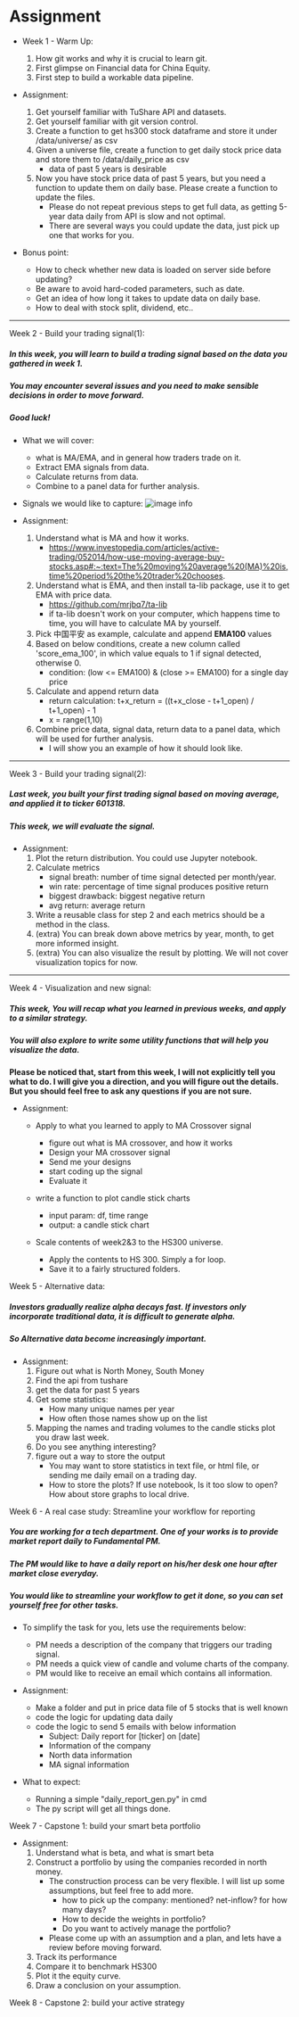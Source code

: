 # Assignment

- Week 1 - Warm Up:
    1. How git works and why it is crucial to learn git.
    2. First glimpse on Financial data for China Equity.
    3. First step to build a workable data pipeline.

- Assignment:
    1. Get yourself familiar with TuShare API and datasets.
    2. Get yourself familiar with git version control.
    3. Create a function to get hs300 stock dataframe and store it under /data/universe/ as csv
    4. Given a universe file, create a function to get daily stock price data and store them to /data/daily_price as csv
        - data of past 5 years is desirable
    5. Now you have stock price data of past 5 years, but you need a function to update them on daily base. Please create a function to update the files.
        - Please do not repeat previous steps to get full data, as getting 5-year data daily from API is slow and not optimal. 
        - There are several ways you could update the data, just pick up one that works for you.
    
- Bonus point:
    - How to check whether new data is loaded on server side before updating?
    - Be aware to avoid hard-coded parameters, such as date.
    - Get an idea of how long it takes to update data on daily base. 
    - How to deal with stock split, dividend, etc..

---

Week 2 - Build your trading signal(1):
##### In this week, you will learn to build a trading signal based on the data you gathered in week 1.
##### You may encounter several issues and you need to make sensible decisions in order to move forward.
##### Good luck!

- What we will cover:
    - what is MA/EMA, and in general how traders trade on it.
    - Extract EMA signals from data.
    - Calculate returns from data.
    - Combine to a panel data for further analysis.

- Signals we would like to capture:
    ![image info](images/iShot2020-09-1608.59.24.png)

- Assignment:
    1. Understand what is MA and how it works.
        - https://www.investopedia.com/articles/active-trading/052014/how-use-moving-average-buy-stocks.asp#:~:text=The%20moving%20average%20(MA)%20is,time%20period%20the%20trader%20chooses.
    2. Understand what is EMA, and then install ta-lib package, use it to get EMA with price data.
        - https://github.com/mrjbq7/ta-lib
        - if ta-lib doesn't work on your computer, which happens time to time, you will have to calculate MA by yourself.
    3. Pick 中国平安 as example, calculate and append **EMA100** values
    4. Based on below conditions, create a new column called 'score_ema_100', in which value equals to 1 if signal detected, otherwise 0.
        - condition: (low <= EMA100) & (close >= EMA100) for a single day price
    5. Calculate and append return data
        - return calculation: t+x_return = ((t+x_close - t+1_open) / t+1_open) - 1
        - x = range(1,10)
    6. Combine price data, signal data, return data to a panel data, which will be used for further analysis.
        - I will show you an example of how it should look like.
    

---

Week 3 - Build your trading signal(2):
##### Last week, you built your first trading signal based on moving average, and applied it to ticker 601318.
##### This week, we will evaluate the signal.

- Assignment:
    1. Plot the return distribution. You could use Jupyter notebook.
    2. Calculate metrics
        - signal breath: number of time signal detected per month/year.
        - win rate: percentage of time signal produces positive return
        - biggest drawback: biggest negative return
        - avg return: average return
    3. Write a reusable class for step 2 and each metrics should be a method in the class.
    4. (extra) You can break down above metrics by year, month, to get more informed insight.
    5. (extra) You can also visualize the result by plotting. We will not cover visualization topics for now.
    
---

Week 4 - Visualization and new signal:
##### This week, You will recap what you learned in previous weeks, and apply to a similar strategy.
##### You will also explore to write some utility functions that will help you visualize the data.

**Please be noticed that, start from this week, I will not explicitly tell you what to do. I will give you a direction, and you will figure out the details.
But you should feel free to ask any questions if you are not sure.**

- Assignment:
    - Apply to what you learned to apply to MA Crossover signal
        - figure out what is MA crossover, and how it works
        - Design your MA crossover signal
        - Send me your designs
        - start coding up the signal
        - Evaluate it
        
    - write a function to plot candle stick charts
        - input param: df, time range
        - output: a candle stick chart
        
    - Scale contents of week2&3 to the HS300 universe.
        - Apply the contents to HS 300. Simply a for loop.
        - Save it to a fairly structured folders.


Week 5 - Alternative data:
##### Investors gradually realize alpha decays fast. If investors only incorporate traditional data, it is difficult to generate alpha.
##### So Alternative data become increasingly important.

- Assignment:
    1. Figure out what is North Money, South Money
    2. Find the api from tushare
    3. get the data for past 5 years
    4. Get some statistics:
        - How many unique names per year
        - How often those names show up on the list
    5. Mapping the names and trading volumes to the candle sticks plot you draw last week.
    6. Do you see anything interesting?
    7. figure out a way to store the output
        - You may want to store statistics in text file, or html file, or sending me daily email on a trading day.
        - How to store the plots? If use notebook, Is it too slow to open? How about store graphs to local drive.
    

Week 6 - A real case study: Streamline your workflow for reporting
##### You are working for a tech department. One of your works is to provide market report daily to Fundamental PM.
##### The PM would like to have a daily report on his/her desk one hour after market close everyday.
##### You would like to streamline your workflow to get it done, so you can set yourself free for other tasks.

- To simplify the task for you, lets use the requirements below:
    - PM needs a description of the company that triggers our trading signal.
    - PM needs a quick view of candle and volume charts of the company.
    - PM would like to receive an email which contains all information.

- Assignment:
    - Make a folder and put in price data file of 5 stocks that is well known
    - code the logic for updating data daily
    - code the logic to send 5 emails with below information
        - Subject: Daily report for [ticker] on [date]
        - Information of the company
        - North data information
        - MA signal information


- What to expect:
    - Running a simple "daily_report_gen.py" in cmd
    - The py script will get all things done.


Week 7 - Capstone 1: build your smart beta portfolio
- Assignment:
    1. Understand what is beta, and what is smart beta
    2. Construct a portfolio by using the companies recorded in north money.
        - The construction process can be very flexible. I will list up some assumptions, but feel free to add more.
            - how to pick up the company: mentioned? net-inflow? for how many days?
            - How to decide the weights in portfolio?
            - Do you want to actively manage the portfolio?
        - Please come up with an assumption and a plan, and lets have a review before moving forward.
    3. Track its performance
    4. Compare it to benchmark HS300
    5. Plot it the equity curve. 
    6. Draw a conclusion on your assumption.

Week 8 - Capstone 2: build your active strategy


